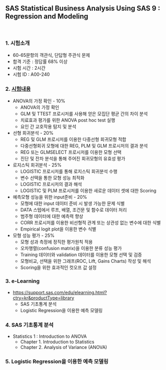 ## SAS Statistical Business Analysis Using SAS 9 : Regression and Modeling

</br>
  
### 1. 시험소개
* 60-65문항의 객관식, 단답형 주관식 문제
* 합격 기준 : 정답률 68% 이상
* 시험 시간 : 2시간
* 시험 ID : A00-240
  
### 2. [시험내용](https://www.sas.com/ko_kr/certification/credentials/advanced-analytics/statistical-business-analyst.html)
* ANOVA의 가정 확인 - 10%
  + ANOVA의 가정 확인
  + GLM 및 TTEST 프로시저를 사용해 얻은 모집단 평균 간의 차이 분석
  + 치료효과 평가를 위한 ANOVA post hoc test 실행
  + 요인 간 교호작용 탐지 및 분석
* 선형 회귀분석 - 20%
  + REG 및 GLM 프로시저를 이용한 다중선형 회귀모형 적합
  + 다중선형회귀 모형에 대한 REG, PLM 및 GLM 프로시저의 결과 분석
  + REG 또는 GLMSELECT 프로시저를 이용한 모형 선택
  + 진단 및 잔차 분석을 통해 주어진 회귀모형의 유효성 평가
* 로지스틱 회귀분석 - 25%
  + LOGISTIC 프로시저를 통해 로지스틱 회귀분석 수행
  + 변수 선택을 통한 모형 성능 최적화
  + LOGISTIC 프로시저의 결과 해석
  + LOGISTIC 및 PLM 프로시저를 이용한 새로운 데이터 셋에 대한 Scoring
* 예측모형 성능을 위한 input준비 - 20%
  + 모형에 대한 input 데이터 준비 시 발생 가능한 문제 식별
  + DATA 스텝에서 루프, 배열, 조건문 및 함수로 데이터 처리
  + 범주형 데이터에 대한 예측력 향상
  + CORR 프로시저를 이용한 비선형적 관계 또는 상관성 없는 변수에 대한 식별
  + Empirical logit plot을 이용한 변수 식별
* 모형 성능 평가 - 25%
  + 모형 성과 측정에 정직한 평가원칙 적용
  + 오차행렬(confusion matrix)을 이용한 분류 성능 평가
  + Training 데이터와 validation 데이터를 이용한 모형 선택 및 검증
  + 모형비교, 선택을 위한 그래프(ROC, Lift, Gains Charts) 작성 및 해석
  + Scoring을 위한 효과적인 컷오프 값 설정

### 3. e-Learning
* https://support.sas.com/edu/elearning.html?ctry=kr&productType=library
  + SAS 기초통계 분석
  + Logistic Regression을 이용한 예측 모델링
  
### 4. SAS 기초통계 분석
* Statistics 1 : Introduction to ANOVA
  + Chapter 1. Introduction to Statistics
  + Chapter 2. Analysis of Variance (ANOVA)



### 5. Logistic Regression을 이용한 예측 모델링



